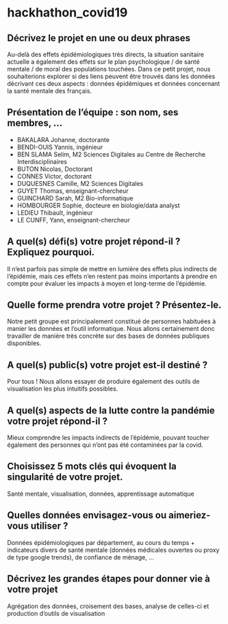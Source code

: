 # hackhathon_covid19

## Décrivez le projet en une ou deux phrases

Au-delà des effets épidémiologiques très directs, la situation sanitaire actuelle a également des effets sur le plan psychologique / de santé mentale / de moral des populations touchées. Dans ce petit projet, nous souhaiterions explorer si des liens peuvent être trouvés dans les données décrivant ces deux aspects : données épidémiques et données concernant la santé mentale des français.

## Présentation de l’équipe : son nom, ses membres, …

 * BAKALARA Johanne, doctorante
 * BENDI-OUIS Yannis, ingénieur
 * BEN SLAMA Selim, M2 Sciences Digitales au Centre de Recherche Interdisciplinaires
 * BUTON Nicolas, Doctorant
 * CONNES Victor, doctorant 
 * DUQUESNES Camille, M2 Sciences Digitales
 * GUYET Thomas, enseignant-chercheur
 * GUINCHARD Sarah, M2 Bio-informatique
 * HOMBOURGER Sophie, docteure en biologie/data analyst
 * LEDIEU Thibault, ingénieur
 * LE CUNFF, Yann, enseignant-chercheur

## A quel(s) défi(s) votre projet répond-il ? Expliquez pourquoi.

Il n’est parfois pas simple de mettre en lumière des effets plus indirects de l’épidémie, mais ces effets n’en restent pas moins importants à prendre en compte pour évaluer les impacts à moyen et long-terme de l’épidémie.

## Quelle forme prendra votre projet ? Présentez-le.

Notre petit groupe est principalement constitué de personnes habituées à manier les données et l’outil informatique. Nous allons certainement donc travailler de manière très concrète sur des bases de données publiques disponibles.

## A quel(s) public(s) votre projet est-il destiné ?

Pour tous ! Nous allons essayer de produire également des outils de visualisation les plus intuitifs possibles.

## A quel(s) aspects de la lutte contre la pandémie votre projet répond-il ?

Mieux comprendre les impacts indirects de l’épidémie, pouvant toucher également des personnes qui n’ont pas été contaminées par la covid.

## Choisissez 5 mots clés qui évoquent la singularité de votre projet.

Santé mentale, visualisation, données, apprentissage automatique

## Quelles données envisagez-vous ou aimeriez-vous utiliser ?

Données épidémiologiques par département, au cours du temps + indicateurs divers de santé mentale (données médicales ouvertes ou proxy de type google trends), de confiance de ménage, …

## Décrivez les grandes étapes pour donner vie à votre projet

Agrégation des données, croisement des bases, analyse de celles-ci et production d’outils de visualisation
